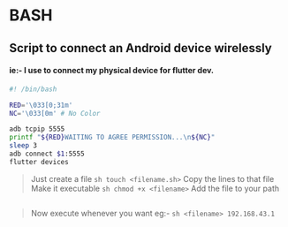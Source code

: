 # BASH
## Script to connect an Android device wirelessly
#### ie:- I use to connect my physical device for flutter dev.
```sh
#! /bin/bash

RED='\033[0;31m'
NC='\033[0m' # No Color

adb tcpip 5555
printf "${RED}WAITING TO AGREE PERMISSION...\n${NC}"
sleep 3
adb connect $1:5555
flutter devices

```
> Just create a file
```sh touch <filename.sh>```
> Copy the lines to that file
> Make it executable
```sh chmod +x <filename>```
> Add the file to your path
```sh export PATH="$PATH:<path_to_the_file>"
```
> Now execute whenever you want
> eg:-
```sh <filename> 192.168.43.1```
